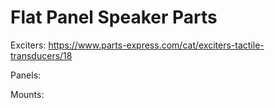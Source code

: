 # Flat Panel Speaker Parts

Exciters:
https://www.parts-express.com/cat/exciters-tactile-transducers/18

Panels: 


Mounts:
    